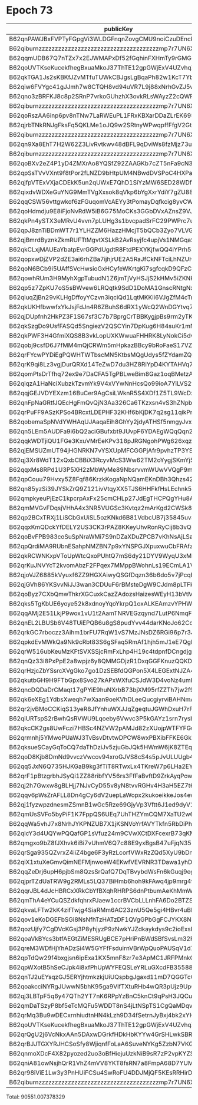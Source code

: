 # Epoch 73

| publicKey                                               | amount         | fee      | amountMina      | feeMina | memo                             | summaryGroup |
|---------------------------------------------------------|----------------|----------|-----------------|---------|----------------------------------|--------------|
| B62qnPAWJBxFVPTyFGpgVi3WLDGFnqnZovgCMU9noiCzuDEnckH18ZA | 29622707193682 | 20000000 | 29622.707193682 | 0.02    | payout from ZKV kobigurk#4945    |              |
| B62qiburnzzzzzzzzzzzzzzzzzzzzzzzzzzzzzzzzzzzzzmp7r7UN6X | 29622707193681 | 20000000 | 29622.707193681 | 0.02    | payout from ZKV kobigurk#4945    |              |
| B62qqmUDB67Q7nTZx7x2EJWMAPxDf52fGqhinFXHmTy9rGMG8uyNHgB | 5228055056318  | 20000000 | 5228.055056318  | 0.02    | payout from ZKV kobigurk#4945    |              |
| B62qoUVTKseKucekfhegBxuaMkoJ37ThTE12gpGWjExV4UZvhqZD6w9 | 2394840876400  | 20000000 | 2394.8408764    | 0.02    | 18ffb511b457d03cfc5537696f6faadc |              |
| B62qkTGA1Js2sKBKfJZvMTfuTUWkCBJgsLgBqaPh82w1KcT7YbcDnjT | 4579396106022  | 20000000 | 4579.396106022  | 0.02    | payout from ZKV kobigurk#4945    |              |
| B62qiw6FVYgc41gJJmh7w8CTQH8vd94uVR7L9j88xNrhGvZJ5vS74og | 1988586840170  | 20000000 | 1988.58684017   | 0.02    | payout from ZKV kobigurk#4945    |              |
| B62qno3zBRFKJ8c8p2SRnP7vrkoGUhzhX3ovkRLsWAyzZ2cQWRovcdr | 1935207238492  | 20000000 | 1935.207238492  | 0.02    | payout from ZKV kobigurk#4945    |              |
| B62qiburnzzzzzzzzzzzzzzzzzzzzzzzzzzzzzzzzzzzzzmp7r7UN6X | 1935207238492  | 20000000 | 1935.207238492  | 0.02    | payout from ZKV kobigurk#4945    |              |
| B62qoRszAA6inp6pv8nTNw7LaRWEuPL1FRxKBXarDDaZLrEK695PsPD | 1608401507510  | 20000000 | 1608.40150751   | 0.02    | 18ffb511b457d03cfc5537696f6faadc |              |
| B62qjrbTNkRNJgFksFq5QKLMe1oJQ9w2SRtnyWPwqpffFfgV2GtubWF | 1594980856862  | 20000000 | 1594.980856862  | 0.02    | payout from ZKV kobigurk#4945    |              |
| B62qiburnzzzzzzzzzzzzzzzzzzzzzzzzzzzzzzzzzzzzzmp7r7UN6X | 1594980856861  | 20000000 | 1594.980856861  | 0.02    | payout from ZKV kobigurk#4945    |              |
| B62qn9Xa8EhT7H2W62Z3LivRvtkwv48dBFL9qDviWs8fzMjz73upbmW | 1392265772996  | 20000000 | 1392.265772996  | 0.02    | payout from ZKV kobigurk#4945    |              |
| B62qiburnzzzzzzzzzzzzzzzzzzzzzzzzzzzzzzzzzzzzzmp7r7UN6X | 1392265772995  | 20000000 | 1392.265772995  | 0.02    | payout from ZKV kobigurk#4945    |              |
| B62qoBXv2eZ4P1yD4ZMXrAo8YQSfZ92ZAAGKb7cZT5nFa9cN33YD2ff | 1917391450379  | 20000000 | 1917.391450379  | 0.02    | payout from ZKV kobigurk#4945    |              |
| B62qpSsTVvVXnt9f8tPor2fLNZD9bHtpUM4NBwdDVSPoC4HXPaHREyQ | 396920445750   | 20000000 | 396.92044575    | 0.02    | payout from ZKV kobigurk#4945    |              |
| B62qjfpVTExVXjaCDEkK5un2qUWxE7QhD1SiYzMW6SED28WDfXsoDi8 | 226405530120   | 20000000 | 226.40553012    | 0.02    | payout from ZKV kobigurk#4945    |              |
| B62qixdvWDXeGuYNG9MmTVgXxsok8qVkp6bYgXxrYdiY7gZU88X6kY7 | 129472842468   | 20000000 | 129.472842468   | 0.02    | payout from ZKV kobigurk#4945    |              |
| B62qqCSW56vttgwkof6zFGuqomVcAEYy3tPomayDqfkcig8yvCWt5pn | 123625340994   | 20000000 | 123.625340994   | 0.02    | payout from ZKV kobigurk#4945    |              |
| B62qoHdmdju9E8iFjoNvRdW5iB6G75MoCKs3GGbDVxAZnsZ9VJj8kRk | 53689296867    | 20000000 | 53.689296867    | 0.02    | payout from ZKV kobigurk#4945    |              |
| B62qkPn4ySTX3eMRvU4vvn7pLUHg3s1bvcpadSrFC29PWPrc7uTfBNH | 52125241786    | 20000000 | 52.125241786    | 0.02    | payout from ZKV kobigurk#4945    |              |
| B62qpJ8znTiBDmWT7r1YLHZZM6HazzHMcjT5bQCb3Zyo7VLVG4XN1f6 | 50760997368    | 20000000 | 50.760997368    | 0.02    | payout from ZKV kobigurk#4945    |              |
| B62qjBmrdByznkZkmRUFTtMgvtXSLkB2AvRsyjfc4upjVs1NMGqaSK6 | 49954738353    | 20000000 | 49.954738353    | 0.02    | payout from ZKV kobigurk#4945    |              |
| B62qkCLxjMAUEaYbatpEvrGGPdUgdtR8FtdPEXYKjfwQQ4iYPrh53Yn | 49951725448    | 20000000 | 49.951725448    | 0.02    | payout from ZKV kobigurk#4945    |              |
| B62qopxwDjZVP2dZE3ai6rhZBa7ijhjrUE2A5RaJfCkNFTciLhNZUHV | 45016910254    | 20000000 | 45.016910254    | 0.02    | payout from ZKV kobigurk#4945    |              |
| B62qoN6BCb9i5UAffSVcHwsioGxHCyfeWKrtgKi7sgfcqkD9QFzCEb9 | 37729310559    | 20000000 | 37.729310559    | 0.02    | payout from ZKV kobigurk#4945    |              |
| B62qowhRUm3H9MyhXgpTubudN1Z6jmTjVyHSJjS2kHMv5iZKNKhz1Sx | 37552937629    | 20000000 | 37.552937629    | 0.02    | payout from ZKV kobigurk#4945    |              |
| B62qp5z7ZpKU7oS5sBWvew6LRQqtk9SdD1DoMA1GnscRNtgNxhRzz6C | 37055978320    | 20000000 | 37.05597832     | 0.02    | payout from ZKV kobigurk#4945    |              |
| B62qiuqZjBn29vKLHgDffoyYCzvn3iqciQd1LqtMKKii6VJgZfM4cTm | 29061909403    | 20000000 | 29.061909403    | 0.02    | payout from ZKV kobigurk#4945    |              |
| B62qkUKHfbwwfxYkJsjFdJn4R6ZBuhS6dRX1yWcQ2WnDGYtvq74jE4Y | 26076050980    | 20000000 | 26.07605098     | 0.02    | payout from ZKV kobigurk#4945    |              |
| B62qjDUpfnh2HkPZ3F1S67sf3C7b7BprgCrTBBKygjpBs9rm2yTK6fb | 23259728959    | 20000000 | 23.259728959    | 0.02    | payout from ZKV kobigurk#4945    |              |
| B62qkSzgDo9UsfFASQd5SngiezV2QSCYin7DpKug6H84suKr1mMfsyu | 17612474111    | 20000000 | 17.612474111    | 0.02    | payout from ZKV kobigurk#4945    |              |
| B62qkPWF3H4GfmiXQS8B3vkLopUXKWwuaFHHRK8LyNokCi5dvhKvAwT | 17268898624    | 20000000 | 17.268898624    | 0.02    | payout from ZKV kobigurk#4945    |              |
| B62qobj9csfD6J7fMM4mQjCRWm5mHpkazBBcy9bRoFaeS17VZcQVDLp | 12190969867    | 20000000 | 12.190969867    | 0.02    | payout from ZKV kobigurk#4945    |              |
| B62qrFYcwPYDiEgPQWHTWTbscMN5KtbsMQgUdys5fZYdamZQNJbM4MN | 11792538630    | 20000000 | 11.79253863     | 0.02    | payout from ZKV kobigurk#4945    |              |
| B62qrK9qi8Lz3vgjDurQRXd14TeZwD7du3HZ8RiYpD4KYTAHVq7rX3g | 10417991166    | 20000000 | 10.417991166    | 0.02    | payout from ZKV kobigurk#4945    |              |
| B62qomPtsDrTfhq72ex9e7DaCFA5TgPBLweBim8Gaz1oqBMetzAtQUD | 9893285766     | 20000000 | 9.893285766     | 0.02    | payout from ZKV kobigurk#4945    |              |
| B62qiqzA1HaNciXubzkTzvmYk9V4xVYwNnHcsQo99ioA7YiLVS2yvwD | 9688792061     | 20000000 | 9.688792061     | 0.02    | payout from ZKV kobigurk#4945    |              |
| B62qqjGEJVDYEXzm16BuCer9AgCsiLWknR5S4XDf1Z5TL9WcDxdtrPB | 9148071540     | 20000000 | 9.14807154      | 0.02    | payout from ZKV kobigurk#4945    |              |
| B62qnFpNaGRtfJQEcHgFmQvQjN3Aa326Ca6TKzxsn4vS3hZNpbJAEHv | 8269473818     | 20000000 | 8.269473818     | 0.02    | payout from ZKV kobigurk#4945    |              |
| B62qrPuFF9ASzKPSo4BRcxtLDEPHF32KHf6bKjDK7q2sg11qikPnVXt | 7610728391     | 20000000 | 7.610728391     | 0.02    | payout from ZKV kobigurk#4945    |              |
| B62qobemaSpNVdYWHAqUJAaqaEih8GhYy2jdyATHSf5nmgyJvxoA358 | 6346171239     | 20000000 | 6.346171239     | 0.02    | payout from ZKV kobigurk#4945    |              |
| B62qn5LEm5AUDFa9i6bQ2aciGBufxbt9JUvpF6YDAEgWQqQqn2MSnr7 | 6321634073     | 20000000 | 6.321634073     | 0.02    | payout from ZKV kobigurk#4945    |              |
| B62qqkWDTjiQU1FGe3KxuVMrEeKPv318pJRGNgohPWg626xqzyQZuzb | 5186098699     | 20000000 | 5.186098699     | 0.02    | payout from ZKV kobigurk#4945    |              |
| B62qjEMSUZmUT94jHGNRKN7vYSXUpMFCGGPjAfr9pvhzTP3YSo3LNgg | 4962823110     | 20000000 | 4.96282311      | 0.02    | payout from ZKV kobigurk#4945    |              |
| B62qj3Xr8WdT12xQxbCBBiX3RcyvMcS3Ww62TM2oYygjSKmYj5K3rGM | 4631669745     | 20000000 | 4.631669745     | 0.02    | payout from ZKV kobigurk#4945    |              |
| B62qqxMs8RPd1U3P5XH2zMbWyMe89NbsrvvmWUwVVQgP9mNwZFVAGAx | 4545262535     | 20000000 | 4.545262535     | 0.02    | payout from ZKV kobigurk#4945    |              |
| B62qpCouu79Hvxy5Z8Fqf86KrzkKogaNpNQamEKnDBh3Qhzs42ZAZVE | 4214108978     | 20000000 | 4.214108978     | 0.02    | payout from ZKV kobigurk#4945    |              |
| B62qn85yzSi39JYSkZrQ9Z121ivVtqyXX5TJS6HHFkfHsLEchnk5Kv7 | 3235077204     | 20000000 | 3.235077204     | 0.02    | payout from ZKV kobigurk#4945    |              |
| B62qmpkyeuPjEzC1kpcrpAxFx25cmCHLp27JdEgTHCPQgYHu8AMoBAk | 3200000478     | 20000000 | 3.200000478     | 0.02    | payout from ZKV kobigurk#4945    |              |
| B62qmMVGvFDqsjVHhA4x3NR5VUGSc3Kvtqz2mArKgd2CWSk8VZR7CHj | 3199720820     | 20000000 | 3.19972082      | 0.02    | payout from ZKV kobigurk#4945    |              |
| B62qp2BCxTRXj1LiSCbGxUiSL5ozKNkd6B81VdbcUB7j35845uvSg2a | 3199366513     | 20000000 | 3.199366513     | 0.02    | payout from ZKV kobigurk#4945    |              |
| B62qqxKmQDckYfDELY2US3CK3rPAZ8KKeyUhvRonRyCij8b3vQDwFVn | 3159292681     | 20000000 | 3.159292681     | 0.02    | payout from ZKV kobigurk#4945    |              |
| B62qoBvFPB983coSuSpNraWMi7S9nDZaXDuZPCB7vKhNsAjLSauDm4Z | 3118233281     | 20000000 | 3.118233281     | 0.02    | payout from ZKV kobigurk#4945    |              |
| B62qpQrdiMA9RUbnESahpNMZBN7p9xYNSPGJXpuxwuCbFRAfzsR9L8t | 3042752093     | 20000000 | 3.042752093     | 0.02    | payout from ZKV kobigurk#4945    |              |
| B62qkRCWNKxpVToUpWtcQxoPUhtQ7mS6dy21DYV9WyqU3xMW185ReqF | 2904111633     | 20000000 | 2.904111633     | 0.02    | payout from ZKV kobigurk#4945    |              |
| B62qrKuJNVYcT2kvomAbzF2FPqex7MMppBWohnLs19ECmLA1V5mDxeB | 2627426912     | 20000000 | 2.627426912     | 0.02    | payout from ZKV kobigurk#4945    |              |
| B62qjoVJZ6885kVyuxf6ZZ9HGXAiwyQSGfDqzn36b6do5v7jPcqBTFL | 2339770629     | 20000000 | 2.339770629     | 0.02    | payout from ZKV kobigurk#4945    |              |
| B62qjGVh86YKSvvNiJJ3wan3CDUuF6rBMsteDgW9CJdm8pLTFkNMKWJ | 2268822507     | 20000000 | 2.268822507     | 0.02    | payout from ZKV kobigurk#4945    |              |
| B62qoByz7CXbQmwThkrXGCuxkCazZAdozsHaizesWEyH13bVtMrgBcE | 2023401508     | 20000000 | 2.023401508     | 0.02    | payout from ZKV kobigurk#4945    |              |
| B62qks5TgKbUE6yoye52k8xdnoyYqoYkrpQ1oxALKEAmzvYPHWLfW5A | 1885977686     | 20000000 | 1.885977686     | 0.02    | payout from ZKV kobigurk#4945    |              |
| B62qqAMj2E51LkjP9wox1vU1t2AamTNRVEGzqynd7LutP6NmqFENrUc | 1846081371     | 20000000 | 1.846081371     | 0.02    | payout from ZKV kobigurk#4945    |              |
| B62qnEL2LBUSb6V48TUiEPQB6u8gS8pudYvv44darKNoJo62Cd6S9zB | 1793918177     | 20000000 | 1.793918177     | 0.02    | payout from ZKV kobigurk#4945    |              |
| B62qrkGC7rboczz3Aihm1brFU7RqW1vS7MzJNsDZ6RGi96p7r3JdEmt | 1754870732     | 20000000 | 1.754870732     | 0.02    | payout from ZKV kobigurk#4945    |              |
| B62qpkdEvMWkQa9Nk9cRbt83S6gSFaq5RmAf1hjh5mJ1eE7QgboNwpQ | 1669705262     | 20000000 | 1.669705262     | 0.02    | payout from ZKV kobigurk#4945    |              |
| B62qrW516ubKeuMzKFtSVXSSjcRmFxLhp4H19c4tdpnfDCngdjgJpZG | 1608741150     | 20000000 | 1.60874115      | 0.02    | payout from ZKV kobigurk#4945    |              |
| B62qnQz33i8PxPpE2a8wpjz6y8QMMGDjzR1DxqGGFKnuzQQKD6a917B | 1390420683     | 20000000 | 1.390420683     | 0.02    | payout from ZKV kobigurk#4945    |              |
| B62qrHzjcZbYSsrcXVgGko7go1DzSEBfdQGPon5X4LEGExtNJZA4ECj | 1224266890     | 20000000 | 1.22426689      | 0.02    | payout from ZKV kobigurk#4945    |              |
| B62qkutbGH9H9FTbGpx8Svo27kAPxWXfuCSJdW3D4voNz4umHAAUcUH | 1204001908     | 20000000 | 1.204001908     | 0.02    | payout from ZKV kobigurk#4945    |              |
| B62qncDQDaDrCMaqt17gPYiE9huNXrbB73bjXM95rfZZTh7jw2f9EvR | 1132703624     | 20000000 | 1.132703624     | 0.02    | payout from ZKV kobigurk#4945    |              |
| B62qk6eXEg1YdbsXweqh7wXaan9oeKVhDLeeQucgiyrviBAHNmA7mEi | 1109840663     | 20000000 | 1.109840663     | 0.02    | payout from ZKV kobigurk#4945    |              |
| B62qr2jvBMoCCKiqS13yeR8JfYnhuWXJJqZgeqtuJGWhDxuH7rFTNPb | 1100804320     | 20000000 | 1.10080432      | 0.02    | payout from ZKV kobigurk#4945    |              |
| B62qiURTspS2rBwhQsRVWU9Lqoeby6Vwvc3P5kGAYz1srn7rysbH78X | 1088395259     | 20000000 | 1.088395259     | 0.02    | payout from ZKV kobigurk#4945    |              |
| B62qkcCK2gs8UwFczi7HBSc4NZVW2pAMJd82zXUojpWTFYFGuZLxrHU | 1056852666     | 20000000 | 1.056852666     | 0.02    | payout from ZKV kobigurk#4945    |              |
| B62qrmnhj5YMwoPUaWJ3TvBsvDtvtwDPCW8wxPBXibFFKE6GkY14KPP | 1012772599     | 20000000 | 1.012772599     | 0.02    | payout from ZKV kobigurk#4945    |              |
| B62qksueSCayGqToCQ7daThDziJv5zjuGbJQk5HWmW6jK8ZTEqbSTWp | 983168461      | 20000000 | 0.983168461     | 0.02    | payout from ZKV kobigurk#4945    |              |
| B62qoD8Kjb8DmNd9vvczVwcov94xroGJVS8cS4s5pJvULUUgb4rRtrE | 941908458      | 20000000 | 0.941908458     | 0.02    | payout from ZKV kobigurk#4945    |              |
| B62qq5JxN6Q735HJKGaB9kg3fTiT8RTwxLx4TKreW7p6LHa2EYN51s1 | 905926454      | 20000000 | 0.905926454     | 0.02    | payout from ZKV kobigurk#4945    |              |
| B62qrF1pBtzgrbhJSyQi1ZZ88ribfYV56rs3FfFaBvftD9ZrkAyqPow | 782864832      | 20000000 | 0.782864832     | 0.02    | payout from ZKV kobigurk#4945    |              |
| B62qj2h7Gwxw8gBLHjj7NJvCyD55v8yN8tvvRGHv4H3aH5EZ7t695DD | 669631766      | 20000000 | 0.669631766     | 0.02    | payout from ZKV kobigurk#4945    |              |
| B62qqv6pWsZrAFLL8Dn4gCy6dV2uepLaWopx2kukoeikkeJos4ewbBt | 547124229      | 20000000 | 0.547124229     | 0.02    | payout from ZKV kobigurk#4945    |              |
| B62qj1fyzwpzdnesmZSmnB1wGc5Rze69GjyVp3Vftt6J1ed9dyV1BT9 | 365217445      | 20000000 | 0.365217445     | 0.02    | payout from ZKV kobigurk#4945    |              |
| B62qmUsSVFo5byPiF1K7FppQS6UEq7UhTHZYmCQM7XaTU2w6Fci75CP | 297279206      | 20000000 | 0.297279206     | 0.02    | payout from ZKV kobigurk#4945    |              |
| B62qqWa5vhJ7x8NrhJYKPNZUB7X1jKSNVoYrfAVYTkfn5RbDiPhxEiz | 270264641      | 20000000 | 0.270264641     | 0.02    | payout from ZKV kobigurk#4945    |              |
| B62qicY3d4UQYwPQQafGP1sVfuz24m9CVwXCtDXFcexrB73qKM77kQ9 | 268238079      | 20000000 | 0.268238079     | 0.02    | payout from ZKV kobigurk#4945    |              |
| B62qmgxo9bZ8fJXhvk6iBi7vUhmV6Q7c88E9yxBgsB47uFjqN35oRus | 214285600      | 20000000 | 0.2142856       | 0.02    | payout from ZKV kobigurk#4945    |              |
| B62qrSga935QZvrxZ4iiZ4bge6F3yRzLcorfVWxRzZQd5XyU9bDmScc | 187989368      | 20000000 | 0.187989368     | 0.02    | payout from ZKV kobigurk#4945    |              |
| B62qiX1xtuXeGmvQimNEFMjnwoeW4EKwfVEVRNR3TDawa1yhDCbC6vU | 166057692      | 20000000 | 0.166057692     | 0.02    | payout from ZKV kobigurk#4945    |              |
| B62qqZeDrj6upH6pjbSm8QzsSrQafQ7DqTBvybdWsFn6kGuqj9egfyY | 153012198      | 20000000 | 0.153012198     | 0.02    | payout from ZKV kobigurk#4945    |              |
| B62qjprTZdUaTRW9g2RMLs5LQ37BiHmb6hoh9kFAwq4jp9mrg4fLJvK | 128433442      | 20000000 | 0.128433442     | 0.02    | payout from ZKV kobigurk#4945    |              |
| B62qqrJBL4dJcHBRCxXRkCbYfBXqhRHRPS6dnPtbumAeKhMmWzQ3c4b | 128405424      | 20000000 | 0.128405424     | 0.02    | payout from ZKV kobigurk#4945    |              |
| B62qmThA4eYCuQSZdkfqhrxPJaew1ccrBVCbLLLnhFA6Do2BTZSVS7D | 125236160      | 20000000 | 0.12523616      | 0.02    | payout from ZKV kobigurk#4945    |              |
| B62qkvaLFTw2kK4zifTwjg4SiaRMm6AC23znU5Qe5gi4HBvr4uBLEQu | 121150224      | 20000000 | 0.121150224     | 0.02    | payout from ZKV kobigurk#4945    |              |
| B62qov1eKoDGEFbSGi8NsNfhTzHATzDF1QVgGPbGgFCJYKX8NSVva1T | 100740009      | 20000000 | 0.100740009     | 0.02    | payout from ZKV kobigurk#4945    |              |
| B62qozUjfy7CgDVcKGsj3P8yhjyzP9zNwkYJZdkaykdys9c2ioExsK4 | 92803156       | 20000000 | 0.092803156     | 0.02    | payout from ZKV kobigurk#4945    |              |
| B62qoaVkBYcs3btfAEGtZiMESRUgBCE7pHriPnBWdSBfSvsLm32FNGr | 85232327       | 20000000 | 0.085232327     | 0.02    | payout from ZKV kobigurk#4945    |              |
| B62qreM3WDfHjYhADzSi4W5GYFfFsduirnVBrWpQuoPAUSqV1d7FkZS | 80878698       | 20000000 | 0.080878698     | 0.02    | payout from ZKV kobigurk#4945    |              |
| B62qpTdQw29f4bxgjsn6ipExa1KX5mnF8zr7e3ApMC1JRFPMnkQp4tR | 54250786       | 20000000 | 0.054250786     | 0.02    | payout from ZKV kobigurk#4945    |              |
| B62qpWXotB5hSeCJpk4i8xfPhUpWYFEQSLeYRLuGXcdFB35588y6tD3 | 47109697       | 20000000 | 0.047109697     | 0.02    | payout from ZKV kobigurk#4945    |              |
| B62qnTJ2uEYsqzGJ5ERYjhtmkzkjUiUQspbgJgaxd11mD7QGGTcCrNU | 42268042       | 20000000 | 0.042268042     | 0.02    | payout from ZKV kobigurk#4945    |              |
| B62qoakcciNYRgJUwwN5bhK95ga9VifTXtuRHb4wQR3pUjz9UpQmZx3 | 30454658       | 20000000 | 0.030454658     | 0.02    | payout from ZKV kobigurk#4945    |              |
| B62qj3LBTpF5q6y47QTh2YT7nK6RPpYzBnC5knCt9qPsH3JQCu2JFL9 | 29100813       | 20000000 | 0.029100813     | 0.02    | payout from ZKV kobigurk#4945    |              |
| B62qmDaTSzyP8bf5eTcMQFu5WDDT8nS4jLtNSpTS1CgQaMDqvs9jTr8 | 15940495       | 20000000 | 0.015940495     | 0.02    | payout from ZKV kobigurk#4945    |              |
| B62qrMq3Bu9wDECxrnhiudtnHN4kLzh9D34fSetrnJyBxj4bk2xYHS3 | 11121487       | 20000000 | 0.011121487     | 0.02    | payout from ZKV kobigurk#4945    |              |
| B62qoUVTKseKucekfhegBxuaMkoJ37ThTE12gpGWjExV4UZvhqZD6w9 | 4631200        | 20000000 | 0.0046312       | 0.02    | 18ffb511b457d03cfc5537696f6faadc |              |
| B62qrQgU2j6VcNkxAAn5DAxwDGrkfHDkHbKYYw4GrSHLwkSBR5TY6sw | 2666001        | 20000000 | 0.002666001     | 0.02    | payout from ZKV kobigurk#4945    |              |
| B62qrBJJTGXYRJHCSoSfy8WjiqnfFoLaA6SuveNYKg5ZzbN7VKGidbt | 1991149        | 20000000 | 0.001991149     | 0.02    | payout from ZKV kobigurk#4945    |              |
| B62qnmoXDcF4X82pyozed2uo3oBfHiejuUzkNiB9sR7zP2vpKYZSrKf | 574357         | 20000000 | 0.000574357     | 0.02    | payout from ZKV kobigurk#4945    |              |
| B62qniA81owNsjhQrR1VhZ4mVV8YKT8fsRN7a8FmpA68D7YUMnSHwxE | 153605         | 20000000 | 0.000153605     | 0.02    | payout from ZKV kobigurk#4945    |              |
| B62qr98iViE1Lw3y3PnHUiFCSu4SwRoFU4DDJMjQF5KEsRRHirDDqDt | 450            | 20000000 | 4.5e-7          | 0.02    | payout from ZKV kobigurk#4945    |              |
| B62qiburnzzzzzzzzzzzzzzzzzzzzzzzzzzzzzzzzzzzzzmp7r7UN6X | 2160000000000  | 20000000 | 2160            | 0.02    | 18ffb511b457d03cfc5537696f6faadc | 1            |

Total: 90551.007378329
